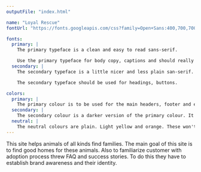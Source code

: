 ```yaml
---
outputFile: "index.html"

name: "Loyal Rescue"
fontUrl: "https://fonts.googleapis.com/css?family=Open+Sans:400,700,700i|Raleway:400,700,900"

fonts:
  primary: |
    The primary typeface is a clean and easy to read sans-serif.

    Use the primary typeface for body copy, captions and should really be anything by default.
  secondary: |
    The secondary typeface is a little nicer and less plain san-serif.

    The secondary typeface should be used for headings, buttons.

colors:
  primary: |
    The primary colour is to be used for the main headers, footer and emphasis.
  secondary: |
    The secondary colour is a darker version of the primary colour. It should be used for section headers and lists and to create emphisis.
  neutral: |
    The neutral colours are plain. Light yellow and orange. These won't be used too often. Use for captions, tables and forms.
---
```


This site helps animals of all kinds find families. The main goal of this site is to find good homes for these animals. Also to familiarize customer with adoption process threw FAQ and success stories. To do this they have to establish brand awareness and their identity.
